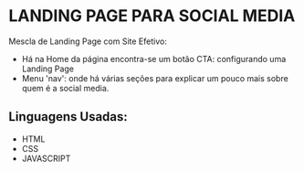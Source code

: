 # LANDING PAGE PARA SOCIAL MEDIA

Mescla de Landing Page com Site Efetivo:
 - Há na Home da página encontra-se um botão CTA: configurando uma Landing Page
 - Menu 'nav': onde há várias seções para explicar um pouco mais sobre quem é a social media.

## Linguagens Usadas:
- HTML
- CSS
- JAVASCRIPT
